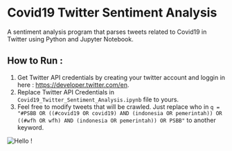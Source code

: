 # Covid19 Twitter Sentiment Analysis

A sentiment analysis program that parses tweets related to Covid19 in Twitter using Python and Jupyter Notebook.

## How to Run :
1) Get Twitter API credentials by creating your twitter account and loggin in here : https://developer.twitter.com/en.
2) Replace Twitter API Credentials in `Covid19_Twitter_Sentiment_Analysis.ipynb` file to yours.
3) Feel free to modify tweets that will be crawled. Just replace who in `q = "#PSBB OR ((#covid19 OR covid19) AND (indonesia OR pemerintah)) OR ((#wfh OR wfh) AND (indonesia OR pemerintah)) OR PSBB"` to another keyword.


![Hello !](https://api.visitorbadge.io/api/VisitorHit?user=kevinadhiguna&repo=covid19-twitter-sentiment-analysis&label=thanks%20for%20dropping%20in%20!&labelColor=%23000000&countColor=%23FFFFFF)
